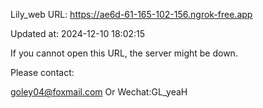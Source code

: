 Lily_web URL: https://ae6d-61-165-102-156.ngrok-free.app

Updated at: 2024-12-10 18:02:15

If you cannot open this URL, the server might be down.

Please contact: 

goley04@foxmail.com Or Wechat:GL_yeaH